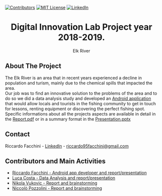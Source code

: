 <!--
*** Many thanks for README template to Othneil Drew: https://github.com/othneildrew
*** Taken from: https://github.com/othneildrew/Best-README-Template
-->

<!-- PROJECT SHIELDS -->
<!--
*** I'm using markdown "reference style" links for readability.
*** Reference links are enclosed in brackets [ ] instead of parentheses ( ).
*** See the bottom of this document for the declaration of the reference variables
*** for contributors-url, forks-url, etc. This is an optional, concise syntax you may use.
*** https://www.markdownguide.org/basic-syntax/#reference-style-links
-->
[![Contributors][contributors-shield]][contributors-url]
[![MIT License][license-shield]][license-url]
[![LinkedIn][linkedin-shield]][linkedin-url]

<!-- PROJECT LOGO -->

  <h1 align="center">Digital Innovation Lab Project year 2018-2019.</h1>

  <p align="center">
    Elk River
    <br />
  </p>
</p>

<!-- ABOUT THE PROJECT -->
## About The Project

The Elk River is an area that in recent years experienced a decline in population and turism, mainly due to the chemical spills that impacted the area.<br/>
Our job was to find an innovative solution to the problems of the area and to do so we did a data analysis study and developed an [Android application](https://github.com/Riccardo95Facchini/Elk_River_DIL_2019) that would allow locals and tourists in the fishing community to get in touch for lessons, renting equipment or discovering the perfect fishing spot.<br/>
Specific informations about all the projects aspects are available in detail in the [Report.pdf](https://github.com/Riccardo95Facchini/DIL-2019/blob/master/Report.pdf) or in a summary format in the [Presentation.pptx](https://github.com/Riccardo95Facchini/DIL-2019/blob/master/Presentation.pptx)

<!-- CONTACT -->
## Contact

Riccardo Facchini - [LinkedIn](https://www.linkedin.com/in/riccardo-facchini-1a8206194/) - riccardo95facchini@gmail.com


<!-- CONTRIBUTORS -->
## Contributors and Main Activities

* <a href="https://github.com/Riccardo95Facchini">Riccardo Facchini - Android app developer and report/presentation</a>
* <a href="https://github.com/lcphy">Luca Costa - Data Analysis and report/presentation</a>
* <a href="https://github.com/nikolavukovic">Nikola Vukovic - Report and brainstorming</a>  
* <a href="https://github.com/nicopozzo">Niccolò Pozzolini - Report and brainstorming</a>

<!-- MARKDOWN LINKS & IMAGES -->
<!-- https://www.markdownguide.org/basic-syntax/#reference-style-links -->
[contributors-shield]: https://img.shields.io/github/contributors/Riccardo95Facchini/DIL-2019
[contributors-url]: https://github.com/Riccardo95Facchini/DIL-2019/graphs/contributors
[license-shield]: https://img.shields.io/github/license/Riccardo95Facchini/DIL-2019
[license-url]: https://github.com/Riccardo95Facchini/DIL-2019/blob/master/LICENSE
[linkedin-shield]: https://img.shields.io/badge/-LinkedIn-black.svg?style=flat-square&logo=linkedin&colorB=555
[linkedin-url]: https://linkedin.com/in/riccardo-facchini-1a8206194
